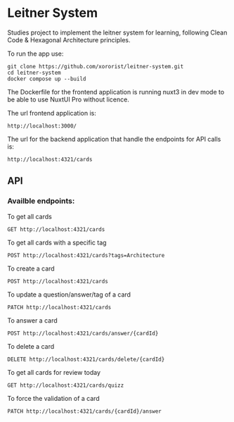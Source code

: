 # Leitner System

Studies project to implement the leitner system for learning, following Clean Code & Hexagonal Architecture principles.

To run the app use:

```
git clone https://github.com/xororist/leitner-system.git
cd leitner-system
docker compose up --build
```

The Dockerfile for the frontend application is running nuxt3 in dev mode to be able to use NuxtUI Pro without licence.

The url frontend application is:
```
http://localhost:3000/
```

The url for the backend application that handle the endpoints for API calls is:
```
http://localhost:4321/cards
```

## API

### Availble endpoints:

To get all cards
```
GET http://localhost:4321/cards
```

To get all cards with a specific tag
```
POST http://localhost:4321/cards?tags=Architecture
```

To create a card
```
POST http://localhost:4321/cards
```

To update a question/answer/tag of a card
```
PATCH http://localhost:4321/cards
```

To answer a card
```
POST http://localhost:4321/cards/answer/{cardId}
```

To delete a card
```
DELETE http://localhost:4321/cards/delete/{cardId}
```

To get all cards for review today
```
GET http://localhost:4321/cards/quizz
```

To force the validation of a card
```
PATCH http://localhost:4321/cards/{cardId}/answer
```
